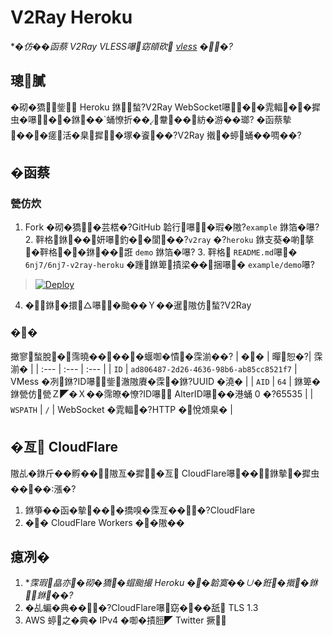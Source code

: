 # V2Ray Heroku

**�仿��函蔡 V2Ray VLESS嚗窈頧砍 [vless](https://github.com/6nj7/6nj7-v2ray-heroku/tree/vless) ��?*

## 璁膩

�砌�獢鈭 Heroku 銝蝵?V2Ray WebSocket嚗��雿輻��摨虫�嚗��銝��蛹憭折��韏��紡�游��瑯?
�函蔡摰���瘥活�臬摨�塚�餈��?V2Ray 撠�蝏蛹��啁��?
## �函蔡

### 甇仿炊

 1. Fork �砌�獢�芸楛�?GitHub 韐行嚗�瑕�隞?`example` 銝箔�嚗? 2. 靽格銝��妍嚗釣��閬��?`v2ray` �?`heroku` 銝支葵�喲摮�靽格��銝��誑 `demo` 銝箔�嚗? 3. 靽格 `README.md`嚗� `6nj7/6nj7-v2ray-heroku` �踵銝箄撌梁��捆嚗� `example/demo`嚗?
> [![Deploy](https://www.herokucdn.com/deploy/button.png)](https://dashboard.heroku.com/new?template=//https://github.com/zhy18036775875/6nj7-v2ray-heroku)

 4. �銝�擐△嚗�颱��Ｙ��暹隞仿蝵?V2Ray

### ��

撖寥蝵脫�霈曉�����蝘啣�憒�霂湔��?
| �� | 暺恕�?| 霂湔� |
| :--- | :--- | :--- |
| `ID` | `ad806487-2d26-4636-98b6-ab85cc8521f7` | VMess �冽銝?ID嚗鈭澈隞賡�霂�銝?UUID �澆� |
| `AID` | `64` | 銝箄�銝甇仿甇Ｚ◤�Ｘ��霈暸�憭?ID嚗 AlterID嚗��港蛹 0 �?65535 |
| `WSPATH` | `/` | WebSocket �雿輻�?HTTP �悅頝臬� |

## �亙 CloudFlare

隞乩�銝斤��孵��隞亙�摨�亙 CloudFlare嚗��銝摰�摨虫����漲�?
 1. 銝箏��函�摰���撟嗅�霂亙���?CloudFlare
 2. �� CloudFlare Workers ��隞��

## 瘜冽�

 1. **霂瑕皛亦�砌�獢�蝐颱撮 Heroku ��韐寞��∪�銋�撠�銝銝��?*
 2. �乩蝙�典���?CloudFlare嚗窈���舐 TLS 1.3
 3. AWS 蝏之�典� IPv4 �啣�撌脰◤ Twitter 撅
